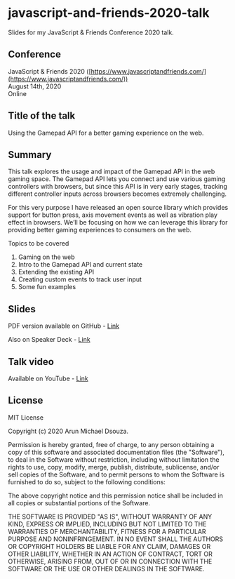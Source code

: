 # javascript-and-friends-2020-talk
Slides for my JavaScript &amp; Friends Conference 2020 talk.

## Conference
JavaScript & Friends 2020 ([https://www.javascriptandfriends.com/](https://www.javascriptandfriends.com/))
<br/>
August 14th, 2020
<br/>
Online

## Title of the talk
Using the Gamepad API for a better gaming experience on the web.

## Summary
This talk explores the usage and impact of the Gamepad API in the web gaming space. The Gamepad API lets you connect and use various gaming controllers with browsers, but since this API is in very early stages, tracking different controller inputs across browsers becomes extremely challenging.

For this very purpose I have released an open source library which provides support for button press, axis movement events as well as vibration play effect in browsers. We’ll be focusing on how we can leverage this library for providing better gaming experiences to consumers on the web.

Topics to be covered

1. Gaming on the web
2. Intro to the Gamepad API and current state
3. Extending the existing API
4. Creating custom events to track user input
5. Some fun examples

## Slides
PDF version available on GitHub - 
[Link](https://github.com/ArunMichaelDsouza/javascript-and-friends-2020-talk/blob/master/slides/Using%20the%20gamepad%20API%20for%20a%20better%20gaming%20experience%20on%20the%20web.pdf)

Also on Speaker Deck - 
[Link](https://speakerdeck.com/arunmichaeldsouza/using-the-gamepad-api-for-a-better-gaming-experience-on-the-web)

## Talk video
Available on YouTube -
[Link](https://youtu.be/zqFubo31HGY?t=22038)

## License
MIT License

Copyright (c) 2020 Arun Michael Dsouza.

Permission is hereby granted, free of charge, to any person obtaining a copy
of this software and associated documentation files (the "Software"), to deal
in the Software without restriction, including without limitation the rights
to use, copy, modify, merge, publish, distribute, sublicense, and/or sell
copies of the Software, and to permit persons to whom the Software is
furnished to do so, subject to the following conditions:

The above copyright notice and this permission notice shall be included in all
copies or substantial portions of the Software.

THE SOFTWARE IS PROVIDED "AS IS", WITHOUT WARRANTY OF ANY KIND, EXPRESS OR
IMPLIED, INCLUDING BUT NOT LIMITED TO THE WARRANTIES OF MERCHANTABILITY,
FITNESS FOR A PARTICULAR PURPOSE AND NONINFRINGEMENT. IN NO EVENT SHALL THE
AUTHORS OR COPYRIGHT HOLDERS BE LIABLE FOR ANY CLAIM, DAMAGES OR OTHER
LIABILITY, WHETHER IN AN ACTION OF CONTRACT, TORT OR OTHERWISE, ARISING FROM,
OUT OF OR IN CONNECTION WITH THE SOFTWARE OR THE USE OR OTHER DEALINGS IN THE
SOFTWARE.